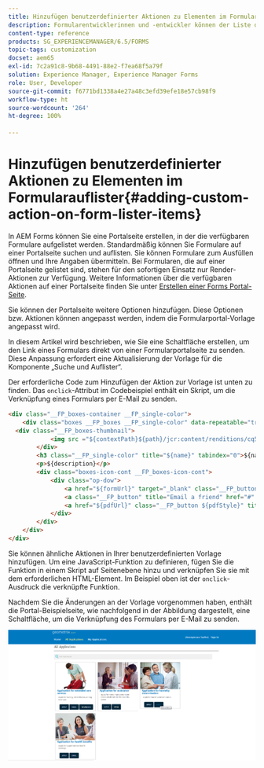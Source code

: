```yaml
---
title: Hinzufügen benutzerdefinierter Aktionen zu Elementen im Formularauflister
description: Formularentwicklerinnen und -entwickler können der Liste der Formulare auf der Formularportalseite weitere Aktionen hinzufügen. Standardmäßig können Sie über die Formularliste auf das Formular zugreifen, es ausfüllen und abschicken.
content-type: reference
products: SG_EXPERIENCEMANAGER/6.5/FORMS
topic-tags: customization
docset: aem65
exl-id: 7c2a91c8-9b68-4491-88e2-f7ea68f5a79f
solution: Experience Manager, Experience Manager Forms
role: User, Developer
source-git-commit: f6771bd1338a4e27a48c3efd39efe18e57cb98f9
workflow-type: ht
source-wordcount: '264'
ht-degree: 100%

---
```


# Hinzufügen benutzerdefinierter Aktionen zu Elementen im Formularauflister{#adding-custom-action-on-form-lister-items}

In AEM Forms können Sie eine Portalseite erstellen, in der die verfügbaren Formulare aufgelistet werden. Standardmäßig können Sie Formulare auf einer Portalseite suchen und auflisten. Sie können Formulare zum Ausfüllen öffnen und Ihre Angaben übermitteln. Bei Formularen, die auf einer Portalseite gelistet sind, stehen für den sofortigen Einsatz nur Render-Aktionen zur Verfügung. Weitere Informationen über die verfügbaren Aktionen auf einer Portalseite finden Sie unter [Erstellen einer Forms Portal-Seite](../../forms/using/creating-form-portal-page.md).

Sie können der Portalseite weitere Optionen hinzufügen. Diese Optionen bzw. Aktionen können angepasst werden, indem die Formularportal-Vorlage angepasst wird.

In diesem Artikel wird beschrieben, wie Sie eine Schaltfläche erstellen, um den Link eines Formulars direkt von einer Formularportalseite zu senden. Diese Anpassung erfordert eine Aktualisierung der Vorlage für die Komponente „Suche und Auflister“.

Der erforderliche Code zum Hinzufügen der Aktion zur Vorlage ist unten zu finden. Das `onclick`-Attribut im Codebeispiel enthält ein Skript, um die Verknüpfung eines Formulars per E-Mail zu senden.

```html
<div class="__FP_boxes-container __FP_single-color">
    <div class="boxes __FP_boxes __FP_single-color" data-repeatable="true">
  <div class="__FP_boxes-thumbnail">
            <img src ="${contextPath}${path}/jcr:content/renditions/cq5dam.thumbnail.319.319.png">
        </div>
        <h3 class="__FP_single-color" title="${name}" tabindex="0">${name}</h3>
        <p>${description}</p>
        <div class="boxes-icon-cont __FP_boxes-icon-cont">
            <div class="op-dow">
                <a href="${formUrl}" target="_blank" class="__FP_button ${htmlStyle}" title="${config-htmlLinkText}">Apply</a>
                <a class="__FP_button" title="Email a friend" href="#" onclick="javascript:window.location=&apos;mailto:?subject=Interesting information&body=I thought you might find {name} form helpful :  &apos;+window.location.protocol+window.location.host+&apos;${formUrl}&apos; ;">Email</a>
                <a href="${pdfUrl}" class="__FP_button ${pdfStyle}" title="${config-pdfLinkText}">Download</a>
            </div>
        </div>
    </div>
</div>
```

Sie können ähnliche Aktionen in Ihrer benutzerdefinierten Vorlage hinzufügen. Um eine JavaScript-Funktion zu definieren, fügen Sie die Funktion in einem Skript auf Seitenebene hinzu und verknüpfen Sie sie mit dem erforderlichen HTML-Element. Im Beispiel oben ist der `onclick`-Ausdruck die verknüpfte Funktion.

Nachdem Sie die Änderungen an der Vorlage vorgenommen haben, enthält die Portal-Beispielseite, wie nachfolgend in der Abbildung dargestellt, eine Schaltfläche, um die Verknüpfung des Formulars per E-Mail zu senden.

![email](assets/email.png)

